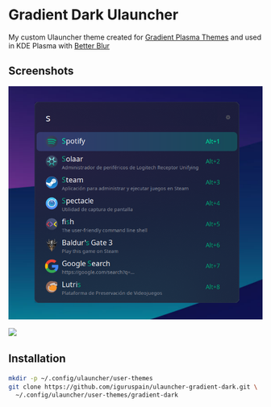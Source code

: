 # Gradient Dark Ulauncher

My custom Ulauncher theme created for [Gradient Plasma Themes](https://github.com/L4ki/Gradient-Plasma-Themes) and used in KDE Plasma with [Better Blur](https://github.com/taj-ny/kwin-effects-forceblur)

## Screenshots
![](https://raw.githubusercontent.com/iguruspain/ulauncher-gradient-dark/090c648651888011b00413d350ee29c8da04a4ca/ulauncher-gradient-dark.png)

![](https://raw.githubusercontent.com/iguruspain/assets/refs/heads/main/ulauncher_gradient_dark.webp)

## Installation

```sh
mkdir -p ~/.config/ulauncher/user-themes
git clone https://github.com/iguruspain/ulauncher-gradient-dark.git \
  ~/.config/ulauncher/user-themes/gradient-dark
```
